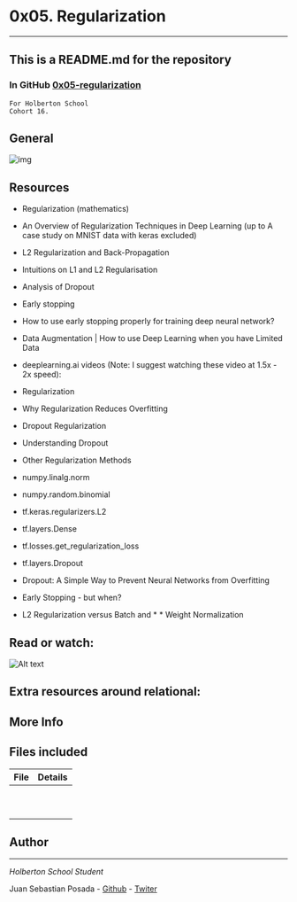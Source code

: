 # 0x05. Regularization
***
## This is a README.md for the repository
### In GitHub [0x05-regularization]()
```
For Holberton School
Cohort 16.
```
## General

![img](https://holbertonintranet.s3.amazonaws.com/uploads/medias/2019/6/689c11afbc30eaa89b50.jpg?X-Amz-Algorithm=AWS4-HMAC-SHA256&X-Amz-Credential=AKIARDDGGGOU5BHMTQX4%2F20220906%2Fus-east-1%2Fs3%2Faws4_request&X-Amz-Date=20220906T151808Z&X-Amz-Expires=86400&X-Amz-SignedHeaders=host&X-Amz-Signature=f741c8c5f5774bb120fe8a1b60df0b9b9c5c685992262fba0097c4146df9779b)

## Resources
* Regularization (mathematics)
* An Overview of Regularization Techniques in Deep Learning (up to A case study on MNIST data with keras excluded)
* L2 Regularization and Back-Propagation
* Intuitions on L1 and L2 Regularisation
* Analysis of Dropout
* Early stopping
* How to use early stopping properly for training deep neural network?
* Data Augmentation | How to use Deep Learning when you have Limited Data 
* deeplearning.ai videos (Note: I suggest watching these video at 1.5x - 2x speed):
* Regularization
* Why Regularization Reduces Overfitting
* Dropout Regularization
* Understanding Dropout
* Other Regularization Methods

* numpy.linalg.norm
* numpy.random.binomial
* tf.keras.regularizers.L2
* tf.layers.Dense
* tf.losses.get_regularization_loss
* tf.layers.Dropout
* Dropout: A Simple Way to Prevent Neural Networks from Overfitting
* Early Stopping - but when?
* L2 Regularization versus Batch and * * Weight Normalization
## Read or watch:

![Alt text]()

## Extra resources around relational:

## More Info

## Files included

| File                 | Details                                    |
|--------------------- | ------------------------------------------ |
| []() |	       |
| []() |	       |
| []() |	       |
| []() |	       |
| []() |	       |
| []() |	       |
| []() |	       |
| []() |	       |
| []() |	       |
| []() |	       |


## Author
***
*Holberton School Student*

Juan Sebastian Posada  - [Github](https://github.com/Juansepo13) - [Twiter](https://twitter.com/@JuanSeb35904130)